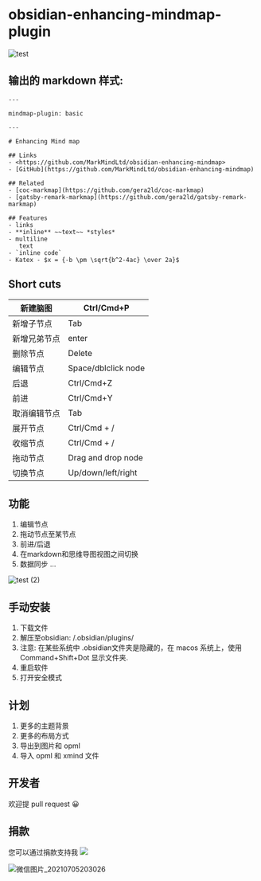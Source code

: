 # obsidian-enhancing-mindmap-plugin


![test](https://user-images.githubusercontent.com/18719494/124454742-63ec8580-ddbb-11eb-8da0-7cd44f38a225.gif)

## 输出的 markdown 样式:

```
---

mindmap-plugin: basic

---

# Enhancing Mind map

## Links
- <https://github.com/MarkMindLtd/obsidian-enhancing-mindmap>
- [GitHub](https://github.com/MarkMindLtd/obsidian-enhancing-mindmap)

## Related
- [coc-markmap](https://github.com/gera2ld/coc-markmap)
- [gatsby-remark-markmap](https://github.com/gera2ld/gatsby-remark-markmap)

## Features
- links
- **inline** ~~text~~ *styles*
- multiline
   text
- `inline code`
- Katex - $x = {-b \pm \sqrt{b^2-4ac} \over 2a}$
```

## Short cuts

| 新建脑图             | Ctrl/Cmd+P       |
| ------------------------- | ---------------- |
| 新增子节点            | Tab              |
| 新增兄弟节点          | enter            |
| 删除节点               | Delete           |
| 编辑节点                 | Space/dblclick node|
| 后退                      | Ctrl/Cmd+Z       |
| 前进                      | Ctrl/Cmd+Y       |
| 取消编辑节点            | Tab              |
| 展开节点               | Ctrl/Cmd + /     |
| 收缩节点             | Ctrl/Cmd + /     |
| 拖动节点  | Drag and drop node |
| 切换节点                 | Up/down/left/right |

## 功能

1. 编辑节点
2. 拖动节点至某节点
3. 前进/后退
4. 在markdown和思维导图视图之间切换  
5. 数据同步
...

![test (2)](https://user-images.githubusercontent.com/18719494/124458786-fd1d9b00-ddbf-11eb-8dbc-eeefb5b7abf5.gif)

## 手动安装
1. 下载文件
2. 解压至obsidian: <vault>/.obsidian/plugins/
3. 注意: 在某些系统中 .obsidian文件夹是隐藏的，在 macos 系统上，使用 Command+Shift+Dot 显示文件夹.
4. 重启软件
5. 打开安全模式


## 计划
1. 更多的主题背景
2. 更多的布局方式
3. 导出到图片和 opml
4. 导入 opml 和 xmind 文件

## 开发者
欢迎提 pull request  😀

## 捐款
  您可以通过捐款支持我
<a href="https://www.buymeacoffee.com/markmind"><img src="https://img.buymeacoffee.com/button-api/?text=Buy me a coffee&emoji=&slug=markmind&button_colour=FFDD00&font_colour=000000&font_family=Cookie&outline_colour=000000&coffee_colour=ffffff"></a>

![微信图片_20210705203026](https://user-images.githubusercontent.com/18719494/124471790-e3844f80-ddcf-11eb-83c6-c5c16996c206.png)

  



